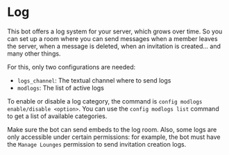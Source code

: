 # Log

This bot offers a log system for your server, which grows over time. So you can set up a room where you can send messages when a member leaves the server, when a message is deleted, when an invitation is created... and many other things.

For this, only two configurations are needed:

* `logs_channel`: The textual channel where to send logs
* `modlogs`: The list of active logs

To enable or disable a log category, the command is `config modlogs enable/disable <option>`. You can use the `config modlogs list` command to get a list of available categories.

Make sure the bot can send embeds to the log room. Also, some logs are only accessible under certain permissions: for example, the bot must have the `Manage Lounges` permission to send invitation creation logs.
